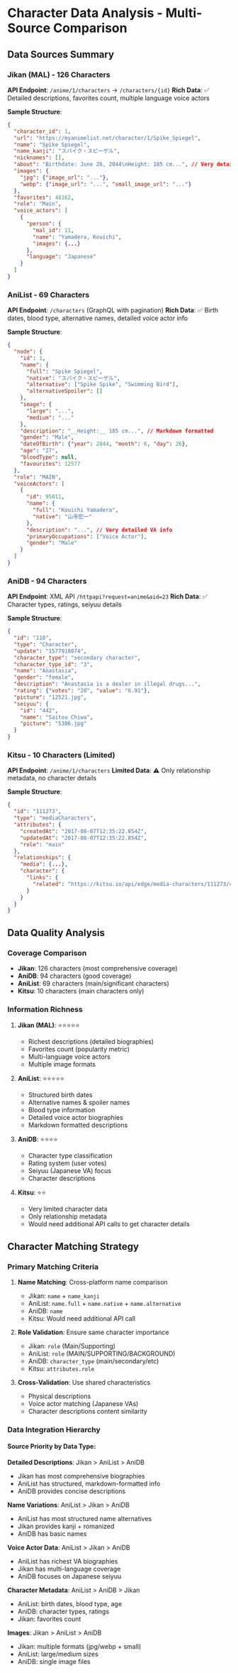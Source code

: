 # Character Data Analysis - Multi-Source Comparison

## Data Sources Summary

### Jikan (MAL) - 126 Characters
**API Endpoint**: `/anime/1/characters` → `/characters/{id}`
**Rich Data**: ✅ Detailed descriptions, favorites count, multiple language voice actors

**Sample Structure**:
```json
{
  "character_id": 1,
  "url": "https://myanimelist.net/character/1/Spike_Spiegel",
  "name": "Spike Spiegel",
  "name_kanji": "スパイク・スピーゲル", 
  "nicknames": [],
  "about": "Birthdate: June 26, 2044\nHeight: 185 cm...", // Very detailed
  "images": {
    "jpg": {"image_url": "..."},
    "webp": {"image_url": "...", "small_image_url": "..."}
  },
  "favorites": 48162,
  "role": "Main",
  "voice_actors": [
    {
      "person": {
        "mal_id": 11,
        "name": "Yamadera, Kouichi",
        "images": {...}
      },
      "language": "Japanese"
    }
  ]
}
```

### AniList - 69 Characters  
**API Endpoint**: `/characters` (GraphQL with pagination)
**Rich Data**: ✅ Birth dates, blood type, alternative names, detailed voice actor info

**Sample Structure**:
```json
{
  "node": {
    "id": 1,
    "name": {
      "full": "Spike Spiegel",
      "native": "スパイク・スピーゲル",
      "alternative": ["Spike Spike", "Swimming Bird"],
      "alternativeSpoiler": []
    },
    "image": {
      "large": "...",
      "medium": "..."
    },
    "description": "__Height:__ 185 cm...", // Markdown formatted
    "gender": "Male",
    "dateOfBirth": {"year": 2044, "month": 6, "day": 26},
    "age": "27",
    "bloodType": null,
    "favourites": 12577
  },
  "role": "MAIN",
  "voiceActors": [
    {
      "id": 95011,
      "name": {
        "full": "Kouichi Yamadera",
        "native": "山寺宏一"
      },
      "description": "...", // Very detailed VA info
      "primaryOccupations": ["Voice Actor"],
      "gender": "Male"
    }
  ]
}
```

### AniDB - 94 Characters
**API Endpoint**: XML API `/httpapi?request=anime&aid=23`
**Rich Data**: ✅ Character types, ratings, seiyuu details

**Sample Structure**:
```json
{
  "id": "118",
  "type": "Character",
  "update": "1577918074",
  "character_type": "secondary character",
  "character_type_id": "3",
  "name": "Anastasia",
  "gender": "female",
  "description": "Anastasia is a dealer in illegal drugs...",
  "rating": {"votes": "20", "value": "6.91"},
  "picture": "12521.jpg",
  "seiyuu": {
    "id": "442",
    "name": "Saitou Chiwa",
    "picture": "5306.jpg"
  }
}
```

### Kitsu - 10 Characters (Limited)
**API Endpoint**: `/anime/1/characters`
**Limited Data**: ⚠️ Only relationship metadata, no character details

**Sample Structure**:
```json
{
  "id": "111273",
  "type": "mediaCharacters",
  "attributes": {
    "createdAt": "2017-08-07T12:35:22.854Z",
    "updatedAt": "2017-08-07T12:35:22.854Z", 
    "role": "main"
  },
  "relationships": {
    "media": {...},
    "character": {
      "links": {
        "related": "https://kitsu.io/api/edge/media-characters/111273/character"
      }
    }
  }
}
```

## Data Quality Analysis

### Coverage Comparison
- **Jikan**: 126 characters (most comprehensive coverage)
- **AniDB**: 94 characters (good coverage)  
- **AniList**: 69 characters (main/significant characters)
- **Kitsu**: 10 characters (main characters only)

### Information Richness
1. **Jikan (MAL)**: ⭐⭐⭐⭐⭐
   - Richest descriptions (detailed biographies)
   - Favorites count (popularity metric)
   - Multi-language voice actors
   - Multiple image formats

2. **AniList**: ⭐⭐⭐⭐⭐  
   - Structured birth dates
   - Alternative names & spoiler names
   - Blood type information
   - Detailed voice actor biographies
   - Markdown formatted descriptions

3. **AniDB**: ⭐⭐⭐⭐
   - Character type classification
   - Rating system (user votes)
   - Seiyuu (Japanese VA) focus
   - Character descriptions

4. **Kitsu**: ⭐⭐
   - Very limited character data
   - Only relationship metadata
   - Would need additional API calls to get character details

## Character Matching Strategy

### Primary Matching Criteria
1. **Name Matching**: Cross-platform name comparison
   - Jikan: `name` + `name_kanji`
   - AniList: `name.full` + `name.native` + `name.alternative`
   - AniDB: `name`
   - Kitsu: Would need additional API call

2. **Role Validation**: Ensure same character importance
   - Jikan: `role` (Main/Supporting)
   - AniList: `role` (MAIN/SUPPORTING/BACKGROUND)
   - AniDB: `character_type` (main/secondary/etc)
   - Kitsu: `attributes.role`

3. **Cross-Validation**: Use shared characteristics
   - Physical descriptions
   - Voice actor matching (Japanese VAs)
   - Character descriptions content similarity

### Data Integration Hierarchy

#### Source Priority by Data Type:

**Detailed Descriptions**: Jikan > AniList > AniDB
- Jikan has most comprehensive biographies
- AniList has structured, markdown-formatted info
- AniDB provides concise descriptions

**Name Variations**: AniList > Jikan > AniDB  
- AniList has most structured name alternatives
- Jikan provides kanji + romanized
- AniDB has basic names

**Voice Actor Data**: AniList > Jikan > AniDB
- AniList has richest VA biographies 
- Jikan has multi-language coverage
- AniDB focuses on Japanese seiyuu

**Character Metadata**: AniList > AniDB > Jikan
- AniList: birth dates, blood type, age
- AniDB: character types, ratings  
- Jikan: favorites count

**Images**: Jikan > AniList > AniDB
- Jikan: multiple formats (jpg/webp + small)
- AniList: large/medium sizes
- AniDB: single image files